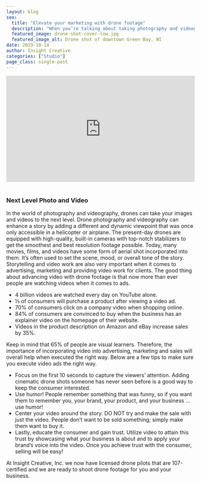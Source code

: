 ```yaml
---
layout: blog
seo:
  title: "Elevate your marketing with drone footage"
  description: "When you’re talking about taking photography and videography to the next level a drone provides aerial content to capture unique and desirable looking photos and videos. Learn how drone photography and videography can enhance your marketing efforts."
  featured_image: drone-shot-cover-low.jpg
  featured_image_alt: Drone shot of downtown Green Bay, WI
date: 2019-10-14
author: Insight Creative
categories: ["Studio"]
page_class: single-post
---
```


<div class="aspect-ratio">
<div class="wistia_responsive_padding" style="padding:56.25% 0 0 0;position:relative;"><div class="wistia_responsive_wrapper" style="height:100%;left:0;position:absolute;top:0;width:100%;"><iframe src="https://fast.wistia.net/embed/iframe/nyt8kaivlg?videoFoam=true" title="Bryce's BLOG DRONE VIDEO FINAL" allow="autoplay; fullscreen" allowtransparency="true" frameborder="0" scrolling="no" class="wistia_embed" name="wistia_embed" allowfullscreen msallowfullscreen width="100%" height="100%"></iframe></div></div>
<script src="https://fast.wistia.net/assets/external/E-v1.js" async></script>
</div>

<br>

### Next Level Photo and Video

In the world of photography and videography, drones can take your images and videos
to the next level. Drone photography and videography can enhance a story by adding a different and dynamic viewpoint that was once only accessible in a helicopter or airplane. The present-day drones are equipped with high-quality, built-in cameras with top-notch stabilizers to get the smoothest and best resolution footage possible. Today, many movies, films, and videos have some form of aerial shot incorporated into them. It’s often used to set the scene, mood, or overall tone of the story. Storytelling and video work are also very important when it comes to advertising, marketing and providing video work for clients. The good thing about advancing video with drone footage is that now more than ever people are watching videos when it comes to ads.

- 4 billion videos are watched every day on YouTube alone.
- ⅓ of consumers will purchase a product after viewing a video ad.
- 70% of consumers click on a company video when shopping online.
- 84% of consumers are convinced to buy when the business has an explainer video on the homepage of their website.
- Videos in the product description on Amazon and eBay increase sales by 35%.

Keep in mind that 65% of people are visual learners. Therefore, the importance of
incorporating video into advertising, marketing and sales will overall help when executed the right way. Below are a few tips to make sure you execute video ads the right way.

- Focus on the first 10 seconds to capture the viewers’ attention. Adding cinematic
  drone shots someone has never seen before is a good way to keep the consumer interested.
- Use humor! People remember something that was funny, so if you want them to remember you, your brand, your product, and your business … use humor!
- Center your video around the story. DO NOT try and make the sale with just the video. People don’t want to be sold something; simply make them want to buy it.
- Lastly, educate the consumer and gain trust. Utilize video to attain this trust by showcasing what your business is about and to apply your brand’s voice into the video. Once you achieve trust with the consumer, selling will be easy!

At Insight Creative, Inc. we now have licensed drone pilots that are 107-certified and we are ready to shoot drone footage for you and your business.
